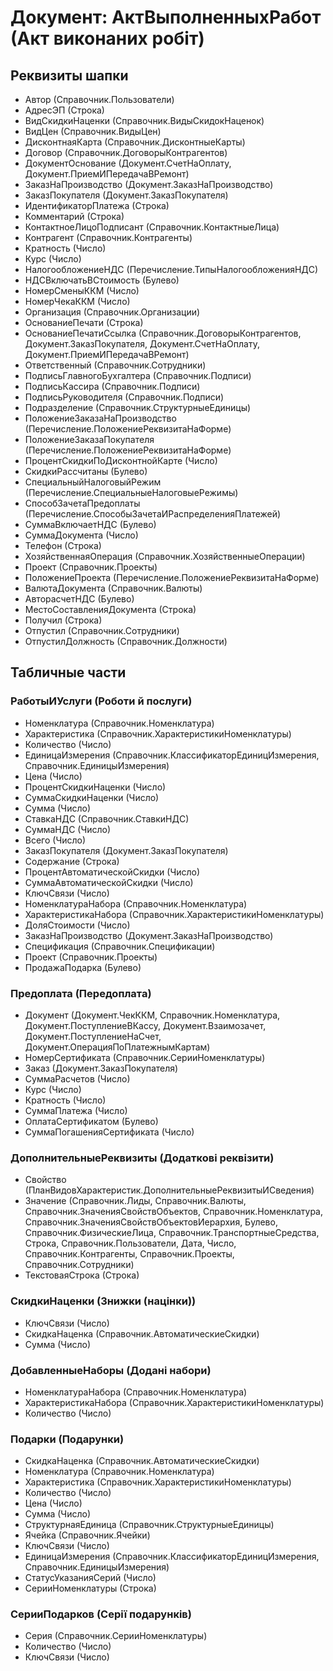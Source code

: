 ﻿# Документ: АктВыполненныхРабот (Акт виконаних робіт)

## Реквизиты шапки

- Автор (Справочник.Пользователи)
- АдресЭП (Строка)
- ВидСкидкиНаценки (Справочник.ВидыСкидокНаценок)
- ВидЦен (Справочник.ВидыЦен)
- ДисконтнаяКарта (Справочник.ДисконтныеКарты)
- Договор (Справочник.ДоговорыКонтрагентов)
- ДокументОснование (Документ.СчетНаОплату, Документ.ПриемИПередачаВРемонт)
- ЗаказНаПроизводство (Документ.ЗаказНаПроизводство)
- ЗаказПокупателя (Документ.ЗаказПокупателя)
- ИдентификаторПлатежа (Строка)
- Комментарий (Строка)
- КонтактноеЛицоПодписант (Справочник.КонтактныеЛица)
- Контрагент (Справочник.Контрагенты)
- Кратность (Число)
- Курс (Число)
- НалогообложениеНДС (Перечисление.ТипыНалогообложенияНДС)
- НДСВключатьВСтоимость (Булево)
- НомерСменыККМ (Число)
- НомерЧекаККМ (Число)
- Организация (Справочник.Организации)
- ОснованиеПечати (Строка)
- ОснованиеПечатиСсылка (Справочник.ДоговорыКонтрагентов, Документ.ЗаказПокупателя, Документ.СчетНаОплату, Документ.ПриемИПередачаВРемонт)
- Ответственный (Справочник.Сотрудники)
- ПодписьГлавногоБухгалтера (Справочник.Подписи)
- ПодписьКассира (Справочник.Подписи)
- ПодписьРуководителя (Справочник.Подписи)
- Подразделение (Справочник.СтруктурныеЕдиницы)
- ПоложениеЗаказаНаПроизводство (Перечисление.ПоложениеРеквизитаНаФорме)
- ПоложениеЗаказаПокупателя (Перечисление.ПоложениеРеквизитаНаФорме)
- ПроцентСкидкиПоДисконтнойКарте (Число)
- СкидкиРассчитаны (Булево)
- СпециальныйНалоговыйРежим (Перечисление.СпециальныеНалоговыеРежимы)
- СпособЗачетаПредоплаты (Перечисление.СпособыЗачетаИРаспределенияПлатежей)
- СуммаВключаетНДС (Булево)
- СуммаДокумента (Число)
- Телефон (Строка)
- ХозяйственнаяОперация (Справочник.ХозяйственныеОперации)
- Проект (Справочник.Проекты)
- ПоложениеПроекта (Перечисление.ПоложениеРеквизитаНаФорме)
- ВалютаДокумента (Справочник.Валюты)
- АвторасчетНДС (Булево)
- МестоСоставленияДокумента (Строка)
- Получил (Строка)
- Отпустил (Справочник.Сотрудники)
- ОтпустилДолжность (Справочник.Должности)

## Табличные части

### РаботыИУслуги (Роботи й послуги)

- Номенклатура (Справочник.Номенклатура)
- Характеристика (Справочник.ХарактеристикиНоменклатуры)
- Количество (Число)
- ЕдиницаИзмерения (Справочник.КлассификаторЕдиницИзмерения, Справочник.ЕдиницыИзмерения)
- Цена (Число)
- ПроцентСкидкиНаценки (Число)
- СуммаСкидкиНаценки (Число)
- Сумма (Число)
- СтавкаНДС (Справочник.СтавкиНДС)
- СуммаНДС (Число)
- Всего (Число)
- ЗаказПокупателя (Документ.ЗаказПокупателя)
- Содержание (Строка)
- ПроцентАвтоматическойСкидки (Число)
- СуммаАвтоматическойСкидки (Число)
- КлючСвязи (Число)
- НоменклатураНабора (Справочник.Номенклатура)
- ХарактеристикаНабора (Справочник.ХарактеристикиНоменклатуры)
- ДоляСтоимости (Число)
- ЗаказНаПроизводство (Документ.ЗаказНаПроизводство)
- Спецификация (Справочник.Спецификации)
- Проект (Справочник.Проекты)
- ПродажаПодарка (Булево)

### Предоплата (Передоплата)

- Документ (Документ.ЧекККМ, Справочник.Номенклатура, Документ.ПоступлениеВКассу, Документ.Взаимозачет, Документ.ПоступлениеНаСчет, Документ.ОперацияПоПлатежнымКартам)
- НомерСертификата (Справочник.СерииНоменклатуры)
- Заказ (Документ.ЗаказПокупателя)
- СуммаРасчетов (Число)
- Курс (Число)
- Кратность (Число)
- СуммаПлатежа (Число)
- ОплатаСертификатом (Булево)
- СуммаПогашенияСертификата (Число)

### ДополнительныеРеквизиты (Додаткові реквізити)

- Свойство (ПланВидовХарактеристик.ДополнительныеРеквизитыИСведения)
- Значение (Справочник.Лиды, Справочник.Валюты, Справочник.ЗначенияСвойствОбъектов, Справочник.Номенклатура, Справочник.ЗначенияСвойствОбъектовИерархия, Булево, Справочник.ФизическиеЛица, Справочник.ТранспортныеСредства, Строка, Справочник.Пользователи, Дата, Число, Справочник.Контрагенты, Справочник.Проекты, Справочник.Сотрудники)
- ТекстоваяСтрока (Строка)

### СкидкиНаценки (Знижки (націнки))

- КлючСвязи (Число)
- СкидкаНаценка (Справочник.АвтоматическиеСкидки)
- Сумма (Число)

### ДобавленныеНаборы (Додані набори)

- НоменклатураНабора (Справочник.Номенклатура)
- ХарактеристикаНабора (Справочник.ХарактеристикиНоменклатуры)
- Количество (Число)

### Подарки (Подарунки)

- СкидкаНаценка (Справочник.АвтоматическиеСкидки)
- Номенклатура (Справочник.Номенклатура)
- Характеристика (Справочник.ХарактеристикиНоменклатуры)
- Количество (Число)
- Цена (Число)
- Сумма (Число)
- СтруктурнаяЕдиница (Справочник.СтруктурныеЕдиницы)
- Ячейка (Справочник.Ячейки)
- КлючСвязи (Число)
- ЕдиницаИзмерения (Справочник.КлассификаторЕдиницИзмерения, Справочник.ЕдиницыИзмерения)
- СтатусУказанияСерий (Число)
- СерииНоменклатуры (Строка)

### СерииПодарков (Серії подарунків)

- Серия (Справочник.СерииНоменклатуры)
- Количество (Число)
- КлючСвязи (Число)

